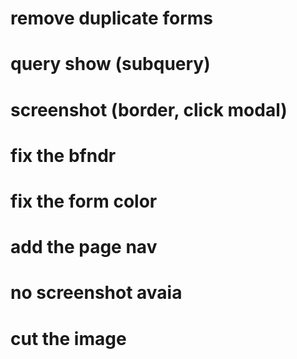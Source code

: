 # remove duplicate forms
# query show (subquery)
# screenshot (border, click modal)
# fix the bfndr
# fix the form color
# add the page nav
# no screenshot avaia
# cut the image
